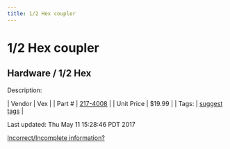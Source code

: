 ```yaml
---
title: 1/2 Hex coupler
---
```


# 1/2 Hex coupler
## Hardware / 1/2 Hex
Description: 	 

| Vendor | Vex | 
| Part # | [217-4008](http://www.vexrobotics.com/217-4008.html) | 
| Unit Price | $19.99 | 
| Tags: | [suggest tags](https://docs.google.com/forms/d/e/1FAIpQLSeWyY8v3RgOty-MyWmh9U0iivNYN_molChYyS-0U-o-kOAv_g/viewform) | 

Last updated: Thu May 11 15:28:46 PDT 2017

 [Incorrect/Incomplete information?](https://docs.google.com/forms/d/e/1FAIpQLSeWyY8v3RgOty-MyWmh9U0iivNYN_molChYyS-0U-o-kOAv_g/viewform)